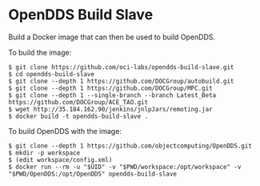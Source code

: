 OpenDDS Build Slave
===================

Build a Docker image that can then be used to build OpenDDS.

To build the image:

    $ git clone https://github.com/oci-labs/opendds-build-slave.git
    $ cd opendds-build-slave
    $ git clone --depth 1 https://github.com/DOCGroup/autobuild.git
    $ git clone --depth 1 https://github.com/DOCGroup/MPC.git
    $ git clone --depth 1 --single-branch --branch Latest_Beta https://github.com/DOCGroup/ACE_TAO.git
    $ wget http://35.184.162.90/jenkins/jnlpJars/remoting.jar
    $ docker build -t opendds-build-slave .

To build OpenDDS with the image:

    $ git clone --depth 1 https://github.com/objectcomputing/OpenDDS.git
    $ mkdir -p workspace
    $ (edit workspace/config.xml)
    $ docker run --rm -u "$UID" -v "$PWD/workspace:/opt/workspace" -v "$PWD/OpenDDS:/opt/OpenDDS" opendds-build-slave
